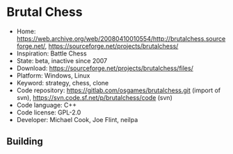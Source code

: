 # Brutal Chess

- Home: https://web.archive.org/web/20080410010554/http://brutalchess.sourceforge.net/, https://sourceforge.net/projects/brutalchess/
- Inspiration: Battle Chess
- State: beta, inactive since 2007
- Download: https://sourceforge.net/projects/brutalchess/files/
- Platform: Windows, Linux
- Keyword: strategy, chess, clone
- Code repository: https://gitlab.com/osgames/brutalchess.git (import of svn), https://svn.code.sf.net/p/brutalchess/code (svn)
- Code language: C++
- Code license: GPL-2.0
- Developer: Michael Cook, Joe Flint, neilpa

## Building
